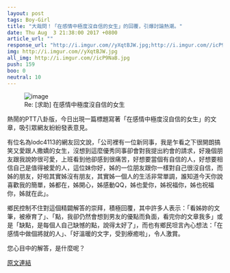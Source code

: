 ```yaml
---
layout: post
tags: Boy-Girl
title: "大哉問！「在感情中極度沒自信的女生」的回覆，引爆討論熱潮。"
date: Thu Aug  3 21:38:00 2017 +0800
article_url: ""
response_url: "http://i.imgur.com//yXqtBJW.jpg;http://i.imgur.com//icP9NaB.jpg"
img: http://i.imgur.com//yXqtBJW.jpg
all_img: http://i.imgur.com//icP9NaB.jpg
push: 159
boo: 0
neutral: 10
---
```


<figure>
<img src="http://i.imgur.com//yXqtBJW.jpg" alt="image">
<figcaption>
Re: [求助] 在感情中極度沒自信的女生
</figcaption>
</figure>



熱鬧的PTT八卦版，今日出現一篇標題寫著「在感情中極度沒自信的女生」的文章，吸引眾網友紛紛發表意見。

有位名為lodc4113的網友回文說，「公司裡有一位新同事，我是乍看之下很開朗搞笑又愛跟人撒嬌的女生，沒想到這麼優秀同事卻會對我提出約會的請求，好幾個朋友跟我說妳很可愛，上班看到他卻感到很痛苦，好想要當個有自信的人，好想要相信自己是值得被愛的人，這位妹你好，姊的一位朋友跟你一樣對自己很沒自信，而姊的朋友，好啦其實姊沒有朋友，其實姊一個人的生活非常單調，誰知道今天你說喜歡我的簡單，姊都在，姊開心，姊感動QQ，姊也愛你，姊祝福你，姊也祝福你，姊就在此」。

鄉民控制不住對這個精闢解答的崇拜，積極回覆，其中許多人表示：「看姊妳的文筆，被療育了」、「點，我卻仍然會想到男友的優點而負面，看完你的文章我多」或是「缺點，是每個人自己缺憾的點，說得太好了」，而也有鄉民坦言內心想法：「在感情中做個將就的人」、「好溫暖的文字，受到療癒啦」，令人激賞。

您心目中的解答，是什麼呢？

<a href = "https://www.ptt.cc/bbs/Boy-Girl/M.1501767483.A.3E3.html">原文連結</a>

